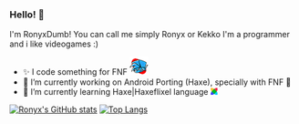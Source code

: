 ### Hello! 👋 
I'm RonyxDumb! You can call me simply Ronyx or Kekko
I'm a programmer and i like videogames :)

- ✨️ I code something for FNF ![Img-FNF-Icon](img/icon32.png)
- 🔭 I’m currently working on Android Porting (Haxe), specially with FNF 📱
- 🌱 I’m currently learning Haxe|Haxeflixel language ![flixel](img/flixel.png)

[![Ronyx's GitHub stats](https://github-readme-stats.vercel.app/api?username=RonyxDumb&theme=radical&show_icons=true)](https://github.com/anuraghazra/github-readme-stats)
[![Top Langs](https://github-readme-stats.vercel.app/api/top-langs/?username=RonyxDumb&langs_count=8)](https://github.com/anuraghazra/github-readme-stats)

